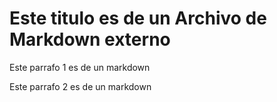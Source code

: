 # Este titulo es de un Archivo de Markdown externo

Este parrafo 1 es de un markdown

Este parrafo 2 es de un markdown
